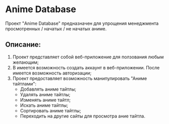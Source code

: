 # Anime Database
Проект "Anime Database" предназначен для упрощения менеджмента просмотренных / начатых / не начатых аниме.

## Описание:
1. Проект представляет собой веб-приложение для ползования любым желающим;
2. В имеется возможность создать аккаунт в веб-приложении. После имеется возможность авторизации;
3. Проект предоставляет возможность манипулировать "Аниме тайтлами":
    - Добавлять аниме тайтлы;
    - Удалять аниме тайтлы;
    - Изменять аниме тайтл;
    - Искать аниме тайтлы;
    - Сортировать аниме тайтлы;
    - Переходить на другие сайты для просмотра ание тайтла.

